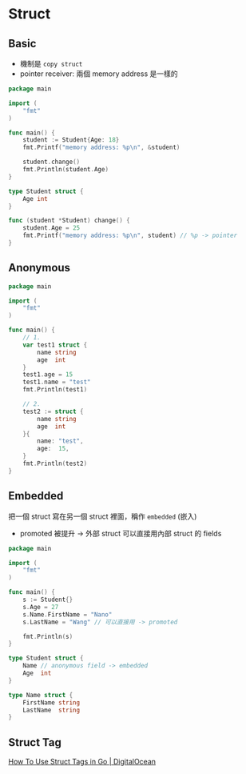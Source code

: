 # Struct

## Basic

- 機制是 `copy struct`
- pointer receiver: 兩個 memory address 是一樣的

```go
package main

import (
    "fmt"
)

func main() {
    student := Student{Age: 18}
    fmt.Printf("memory address: %p\n", &student)

    student.change()
    fmt.Println(student.Age)
}

type Student struct {
    Age int
}

func (student *Student) change() {
    student.Age = 25
    fmt.Printf("memory address: %p\n", student) // %p -> pointer
}

```

## Anonymous

```go
package main

import (
    "fmt"
)

func main() {
    // 1.
    var test1 struct {
        name string
        age  int
    }
    test1.age = 15
    test1.name = "test"
    fmt.Println(test1)

    // 2.
    test2 := struct {
        name string
        age  int
    }{
        name: "test",
        age:  15,
    }
    fmt.Println(test2)
}

```

## Embedded

把一個 struct 寫在另一個 struct 裡面，稱作 `embedded` (嵌入)

- promoted 被提升 → 外部 struct 可以直接用內部 struct 的 fields

```go
package main

import (
	"fmt"
)

func main() {
	s := Student{}
	s.Age = 27
	s.Name.FirstName = "Nano"
	s.LastName = "Wang" // 可以直接用 -> promoted

	fmt.Println(s)
}

type Student struct {
	Name // anonymous field -> embedded
	Age  int
}

type Name struct {
	FirstName string
	LastName  string
}
```

## Struct Tag

[How To Use Struct Tags in Go | DigitalOcean](https://www.digitalocean.com/community/tutorials/how-to-use-struct-tags-in-go)